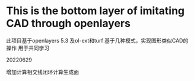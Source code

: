 # This is the bottom layer of imitating CAD through openlayers

此项目基于openlayers 5.3 及ol-ext和turf
基于几种模式，实现图形类似CAD的操作
用于共同学习

20220629

增加计算相交线闭环计算生成面
